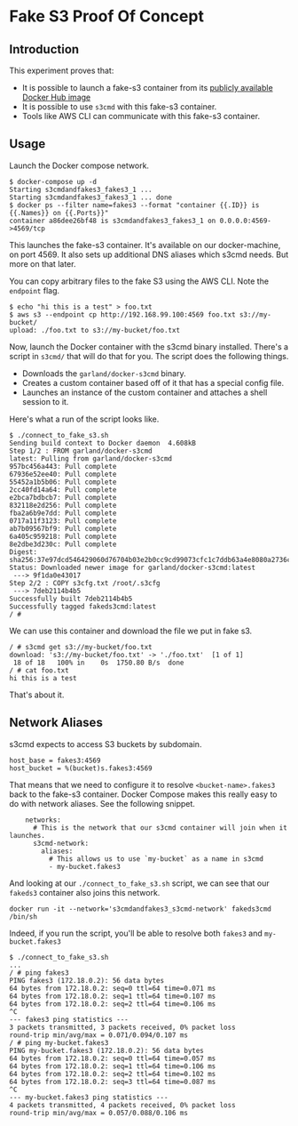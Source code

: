 # Fake S3 Proof Of Concept

## Introduction

This experiment proves that:

* It is possible to launch a fake-s3 container from its [publicly available Docker Hub image](https://hub.docker.com/r/lphoward/fake-s3/)
* It is possible to use `s3cmd` with this fake-s3 container.
* Tools like AWS CLI can communicate with this fake-s3 container.

## Usage

Launch the Docker compose network.

    $ docker-compose up -d
    Starting s3cmdandfakes3_fakes3_1 ...
    Starting s3cmdandfakes3_fakes3_1 ... done
    $ docker ps --filter name=fakes3 --format "container {{.ID}} is {{.Names}} on {{.Ports}}"
    container a86dee26bf48 is s3cmdandfakes3_fakes3_1 on 0.0.0.0:4569->4569/tcp

This launches the fake-s3 container. It's available on our docker-machine, on port 4569. It also sets up additional DNS aliases which s3cmd needs. But more on that later.

You can copy arbitrary files to the fake S3 using the AWS CLI. Note the `endpoint` flag.


    $ echo "hi this is a test" > foo.txt
    $ aws s3 --endpoint cp http://192.168.99.100:4569 foo.txt s3://my-bucket/
    upload: ./foo.txt to s3://my-bucket/foo.txt


Now, launch the Docker container with the s3cmd binary installed. There's a script in `s3cmd/` that will do that for you. The script does the following things.

* Downloads the `garland/docker-s3cmd` binary.
* Creates a custom container based off of it that has a special config file.
* Launches an instance of the custom container and attaches a shell session to it.

Here's what a run of the script looks like.

    $ ./connect_to_fake_s3.sh
    Sending build context to Docker daemon  4.608kB
    Step 1/2 : FROM garland/docker-s3cmd
    latest: Pulling from garland/docker-s3cmd
    957bc456a443: Pull complete
    67936e52ee40: Pull complete
    55452a1b5b06: Pull complete
    2cc40fd14a64: Pull complete
    e2bca7bdbcb7: Pull complete
    832118e2d256: Pull complete
    fba2a6b9e7dd: Pull complete
    0717a11f3123: Pull complete
    ab7b09567bf9: Pull complete
    6a405c959218: Pull complete
    8e2dbe3d230c: Pull complete
    Digest: sha256:37e97dcd546429060d76704b03e2b0cc9cd99073cfc1c7ddb63a4e8080a2736c
    Status: Downloaded newer image for garland/docker-s3cmd:latest
     ---> 9f1da0e43017
    Step 2/2 : COPY s3cfg.txt /root/.s3cfg
     ---> 7deb2114b4b5
    Successfully built 7deb2114b4b5
    Successfully tagged fakeds3cmd:latest
    / #

We can use this container and download the file we put in fake s3.


    / # s3cmd get s3://my-bucket/foo.txt
    download: 's3://my-bucket/foo.txt' -> './foo.txt'  [1 of 1]
     18 of 18   100% in    0s  1750.80 B/s  done
    / # cat foo.txt
    hi this is a test


That's about it.

## Network Aliases

s3cmd expects to access S3 buckets by subdomain. 

    host_base = fakes3:4569
    host_bucket = %(bucket)s.fakes3:4569

That means that we need to configure it to resolve `<bucket-name>.fakes3` back to the fake-s3 container. Docker Compose makes this really easy to do with network aliases. See the following snippet.

        networks:
          # This is the network that our s3cmd container will join when it launches.
          s3cmd-network:
            aliases:
              # This allows us to use `my-bucket` as a name in s3cmd
              - my-bucket.fakes3

And looking at our `./connect_to_fake_s3.sh` script, we can see that our `fakeds3` container also joins this network.

    docker run -it --network='s3cmdandfakes3_s3cmd-network' fakeds3cmd /bin/sh

Indeed, if you run the script, you'll be able to resolve both `fakes3` and `my-bucket.fakes3`

    $ ./connect_to_fake_s3.sh
    ...
    / # ping fakes3
    PING fakes3 (172.18.0.2): 56 data bytes
    64 bytes from 172.18.0.2: seq=0 ttl=64 time=0.071 ms
    64 bytes from 172.18.0.2: seq=1 ttl=64 time=0.107 ms
    64 bytes from 172.18.0.2: seq=2 ttl=64 time=0.106 ms
    ^C
    --- fakes3 ping statistics ---
    3 packets transmitted, 3 packets received, 0% packet loss
    round-trip min/avg/max = 0.071/0.094/0.107 ms
    / # ping my-bucket.fakes3
    PING my-bucket.fakes3 (172.18.0.2): 56 data bytes
    64 bytes from 172.18.0.2: seq=0 ttl=64 time=0.057 ms
    64 bytes from 172.18.0.2: seq=1 ttl=64 time=0.106 ms
    64 bytes from 172.18.0.2: seq=2 ttl=64 time=0.102 ms
    64 bytes from 172.18.0.2: seq=3 ttl=64 time=0.087 ms
    ^C
    --- my-bucket.fakes3 ping statistics ---
    4 packets transmitted, 4 packets received, 0% packet loss
    round-trip min/avg/max = 0.057/0.088/0.106 ms

